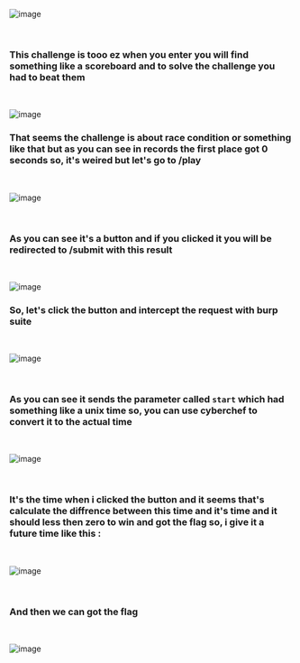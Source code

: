 ![image](https://user-images.githubusercontent.com/64314534/234530041-cda6bfd0-2ad6-474a-86c0-3093167856f4.png)



<br>


### This challenge is tooo ez when you enter you will find something like a scoreboard and to solve the challenge you had to beat them
<br>

![image](https://user-images.githubusercontent.com/64314534/234530290-7a5547ab-7058-43a9-abde-bc3a40a3410b.png)
<br>

### That seems the challenge is about race condition or something like that but as you can see in records the first place got 0 seconds so, it's weired but let's go to /play
<br>


![image](https://user-images.githubusercontent.com/64314534/234531966-7a9ac9b4-101e-4030-be56-6f5a0aa001d8.png)

<br>

### As you can see it's a button and if you clicked it you will be redirected to /submit with this result
<br>

![image](https://user-images.githubusercontent.com/64314534/234532129-b7919157-e023-457c-86f6-bf67fd54f193.png)
<br>

### So, let's click the button and intercept the request with burp suite 
<br>

![image](https://user-images.githubusercontent.com/64314534/234533712-44d9b4e0-22e7-470f-a7c1-9bbd077c0c7d.png)

<br>

### As you can see it sends the parameter called `start` which had something like a unix time so, you can use cyberchef to convert it to the actual time
<br>

![image](https://user-images.githubusercontent.com/64314534/234534932-d5a6cad5-351b-41c9-8a6d-c76bd7baa852.png)

<br>


### It's the time when i clicked the button and it seems that's calculate the diffrence between this time and it's time and it should less then zero to win and got the flag so, i give it a future time like this :
<br>

![image](https://user-images.githubusercontent.com/64314534/234535558-56c1560b-4c87-4d1c-ad4e-6457032e2981.png)

<br>

### And then we can got the flag 

<br>

![image](https://user-images.githubusercontent.com/64314534/234535952-466c3926-1c24-4afa-b9da-ec99c64ac869.png)


